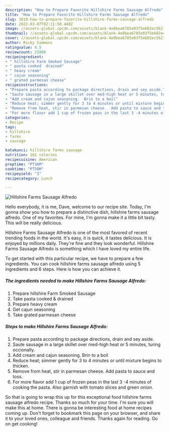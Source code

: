 ```yaml
---
description: "How to Prepare Favorite Hillshire Farms Sausage Alfredo"
title: "How to Prepare Favorite Hillshire Farms Sausage Alfredo"
slug: 1610-how-to-prepare-favorite-hillshire-farms-sausage-alfredo
date: 2022-03-07T02:11:50.448Z
image: //assets-global.cpcdn.com/assets/blank-4e0bea6785e03f5e602ec562f230caae08da540cada707380b4fe1bbebba43da.png
thumbnail: //assets-global.cpcdn.com/assets/blank-4e0bea6785e03f5e602ec562f230caae08da540cada707380b4fe1bbebba43da.png
cover: //assets-global.cpcdn.com/assets/blank-4e0bea6785e03f5e602ec562f230caae08da540cada707380b4fe1bbebba43da.png
author: Ricky Simmons
ratingvalue: 4.5
reviewcount: 22880
recipeingredient:
- " hillshire Farm Smoked Sausage"
- " pasta cooked  drained"
- " heavy cream"
- " cajun seasoning"
- " grated parmesan cheese"
recipeinstructions:
- "Prepare pasta according to package directions, drain and sey aside."
- "Saute sausage in a large skillet over med-high heat or 5 minutes, turing occionally."
- "Add cream and cajun seasoning.  Brin to a boil"
- "Reduce heat; simmer gently for 3 to 4 minutes or until mixture begins to thicken."
- "Remove from heat, stir in parmesan cheese.  Add pasta to sauce and toss."
- "For more flavor add 1 cup of frozen peas in the last 3 -4 minutes of cooking the pasta.  Also garnish with tomato slices and green onion."
categories:
- Recipe
tags:
- hillshire
- farms
- sausage

katakunci: hillshire farms sausage 
nutrition: 161 calories
recipecuisine: American
preptime: "PT36M"
cooktime: "PT50M"
recipeyield: "3"
recipecategory: Lunch

---
```



![Hillshire Farms Sausage Alfredo](//assets-global.cpcdn.com/assets/blank-4e0bea6785e03f5e602ec562f230caae08da540cada707380b4fe1bbebba43da.png)

Hello everybody, it is me, Dave, welcome to our recipe site. Today, I'm gonna show you how to prepare a distinctive dish, hillshire farms sausage alfredo. One of my favorites. For mine, I'm gonna make it a little bit tasty. This will be really delicious.



Hillshire Farms Sausage Alfredo is one of the most favored of recent trending foods in the world. It's easy, it is quick, it tastes delicious. It is enjoyed by millions daily. They're fine and they look wonderful. Hillshire Farms Sausage Alfredo is something which I have loved my entire life.


To get started with this particular recipe, we have to prepare a few ingredients. You can cook hillshire farms sausage alfredo using 5 ingredients and 6 steps. Here is how you can achieve it.

<!--inarticleads1-->

##### The ingredients needed to make Hillshire Farms Sausage Alfredo:

1. Prepare  hillshire Farm Smoked Sausage
1. Take  pasta cooked &amp; drained
1. Prepare  heavy cream
1. Get  cajun seasoning
1. Take  grated parmesan cheese




<!--inarticleads2-->

##### Steps to make Hillshire Farms Sausage Alfredo:

1. Prepare pasta according to package directions, drain and sey aside.
1. Saute sausage in a large skillet over med-high heat or 5 minutes, turing occionally.
1. Add cream and cajun seasoning.  Brin to a boil
1. Reduce heat; simmer gently for 3 to 4 minutes or until mixture begins to thicken.
1. Remove from heat, stir in parmesan cheese.  Add pasta to sauce and toss.
1. For more flavor add 1 cup of frozen peas in the last 3 -4 minutes of cooking the pasta.  Also garnish with tomato slices and green onion.




So that is going to wrap this up for this exceptional food hillshire farms sausage alfredo recipe. Thanks so much for your time. I'm sure you will make this at home. There is gonna be interesting food at home recipes coming up. Don't forget to bookmark this page on your browser, and share it to your loved ones, colleague and friends. Thanks again for reading. Go on get cooking!
